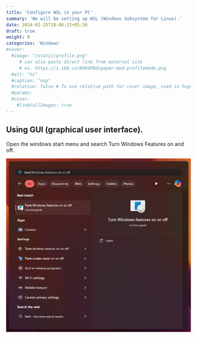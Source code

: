 ```yaml
---
title: 'Configure WSL in your PC'
summary: 'We will be setting up WSL (Windows Subsystem for Linux).'
date: 2024-02-25T10:06:22+05:30
draft: true
weight: 0
categories: 'Windows'
#cover:
  #image: "/static/profile.png"
     # can also paste direct link from external site
     # ex. https://i.ibb.co/K0HVPBd/paper-mod-profilemode.png
  #alt: "hi"
  #caption: "nop"
  #relative: false # To use relative path for cover image, used in hugo Page-bundles
  #params:
  #cover:
    #linkFullImages: true
---
```


## Using GUI (graphical user interface).

Open the windows start menu and search Turn Windows Features on and off.

![Example image](/static/turn_on_win_features_1.png)